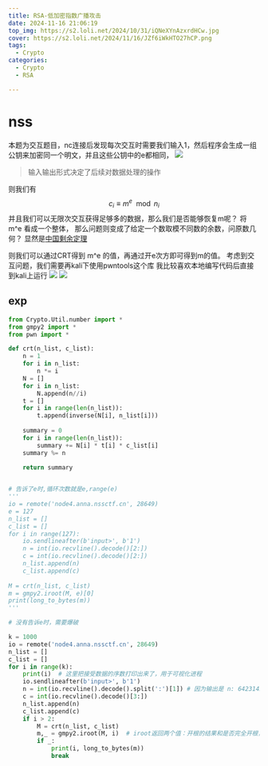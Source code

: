 ```yaml
---
title: RSA-低加密指数广播攻击
date: 2024-11-16 21:06:19
top_img: https://s2.loli.net/2024/10/31/iQNeXYnAzxrdHCw.jpg
cover: https://s2.loli.net/2024/11/16/JZf6iWkHTO27hCP.png
tags:
  - Crypto
categories:
  - Crypto
  - RSA

---
```

# nss
本题为交互题目，nc连接后发现每次交互时需要我们输入1，然后程序会生成一组公钥来加密同一个明文，并且这些公钥中的e都相同，
![](https://s2.loli.net/2024/11/17/otwGSjEf1zNXkIT.png)
> 输入输出形式决定了后续对数据处理的操作

则我们有
$$
c_i \equiv m^e \mod n_i
$$
并且我们可以无限次交互获得足够多的数据，那么我们是否能够恢复m呢？
将 m^e 看成一个整体， 那么问题则变成了给定一个数取模不同数的余数，问原数几何？
显然是[中国剩余定理](https://abxery.cn/2024/11/01/%E4%B8%AD%E5%9B%BD%E5%89%A9%E4%BD%99%E5%AE%9A%E7%90%86/)

则我们可以通过CRT得到 m^e 的值，再通过开e次方即可得到m的值。
考虑到交互问题，我们需要再kali下使用pwntools这个库
我比较喜欢本地编写代码后直接到kali上运行
![](https://s2.loli.net/2024/11/17/ISuzZfHrELosKeJ.png)
![](https://s2.loli.net/2024/11/17/huIkAVqMYmPEKCi.png)

## exp
```python
from Crypto.Util.number import *
from gmpy2 import *
from pwn import *

def crt(n_list, c_list):
    n = 1
    for i in n_list:
        n *= i
    N = []
    for i in n_list:
        N.append(n//i)
    t = []
    for i in range(len(n_list)):
        t.append(inverse(N[i], n_list[i]))
        
    summary = 0
    for i in range(len(n_list)):
        summary += N[i] * t[i] * c_list[i]
    summary %= n
    
    return summary


# 告诉了e时,循环次数就是e,range(e)
'''
io = remote('node4.anna.nssctf.cn', 28649)
e = 127
n_list = []
c_list = []
for i in range(127):
    io.sendlineafter(b'input>', b'1')
    n = int(io.recvline().decode()[2:])
    c = int(io.recvline().decode()[2:])
    n_list.append(n)
    c_list.append(c)
    
M = crt(n_list, c_list)
m = gmpy2.iroot(M, e)[0]
print(long_to_bytes(m))
'''

# 没有告诉e时，需要爆破

k = 1000
io = remote('node4.anna.nssctf.cn', 28649)
n_list = []
c_list = []
for i in range(k):
    print(i)  # 这里把接受数据的序数打印出来了，用于可视化进程
    io.sendlineafter(b'input>', b'1')
    n = int(io.recvline().decode().split(':')[1]) # 因为输出是 n: 6423142657687, 转换为字符串后按:分割去后面数字部分, 等价于[3:],因为有个空格
    c = int(io.recvline().decode()[3:])
    n_list.append(n)
    c_list.append(c)
    if i > 2:
        M = crt(n_list, c_list)
        m,_ = gmpy2.iroot(M, i)  # iroot返回两个值：开根的结果和是否完全开根，这里把结果赋值给m，true或false给_,用于直接判断
        if _:
            print(i, long_to_bytes(m))
            break 
```
